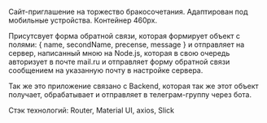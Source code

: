Сайт-приглашение на торжество бракосочетания. 
Адаптирован под мобильные устройства. Контейнер 460px. 

Присутсвует форма обратной связи, которая формирует объект с полями:
{ 
  name,
  secondName,
  precense, 
  message
} и отправляет на сервер, написанный мною на Node.js, которая в свою очередь авторизует в почте mail.ru и отправляет форму обратной связи сообщением на указанную почту в настройке сервера. 

Так же это приложение связано с Backend, которая так же этот объект получает, обрабатывает и отправляет в телеграм-группу через бота. 

Стэк технологий: Router, Material UI, axios, Slick
